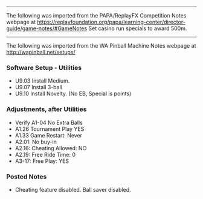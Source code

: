 ***
The following was imported from the PAPA/ReplayFX Competition Notes webpage at https://replayfoundation.org/papa/learning-center/director-guide/game-notes/#GameNotes
Set casino run specials to award 500m.
***
The following was imported from the WA Pinball Machine Notes webpage at http://wapinball.net/setups/
### Software Setup - Utilities
-   U9.03 Install Medium.
-   U9.07 Install 3-ball
-   U9.10 Install Novelty. (No EB, Special is points)
### Adjustments, after Utilities
-   Verify A1-04 No Extra Balls
-   A1.26 Tournament Play YES
-   A1.33 Game Restart: Never
-   A2.01: No buy-in
-   A2.16: Cheating Allowed: NO
-   A2.19: Free Ride Time: 0
-   A3-17: Free Play: YES
### Posted Notes
-   Cheating feature disabled. Ball saver disabled.
